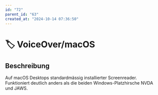 ```yaml
---
id: "72"
parent_id: "63"
created_at: "2024-10-14 07:36:50"
---
```


# 🏷️ VoiceOver/macOS

## Beschreibung

Auf macOS Desktops standardmässig installierter Screenreader. Funktioniert deutlich anders als die beiden Windows-Platzhirsche NVDA und JAWS.